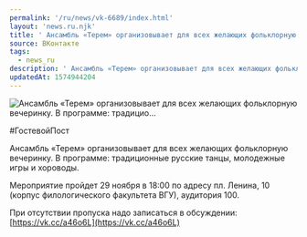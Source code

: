 ```yaml
---
permalink: '/ru/news/vk-6689/index.html'
layout: 'news.ru.njk'
title: ' Ансамбль «Терем» организовывает для всех желающих фольклорную вечеринку. В программе: традицио…'
source: ВКонтакте
tags:
  - news_ru
description: ' Ансамбль «Терем» организовывает для всех желающих фольклорную вечеринку. В программе: традицио…'
updatedAt: 1574944204
---
```

![ Ансамбль «Терем» организовывает для всех желающих фольклорную вечеринку. В программе: традицио…](https://sun9-7.userapi.com/impg/c858024/v858024128/10c886/t7JrDKssREA.jpg?size=1000x633&quality=96&proxy=1&sign=134ca4918bda0b4827e514a1fa839843&c_uniq_tag=Qz1a8ey_1nHqZ3qRYyL1m_j_iEWMKputIVt_Ii78fGY&type=album)

#ГостевойПост

Ансамбль «Терем» организовывает для всех желающих фольклорную вечеринку. В программе: традиционные русские танцы, молодежные игры и хороводы.

Мероприятие пройдет 29 ноября в 18:00 по адресу пл. Ленина, 10 (корпус филологического факультета ВГУ), аудитория 100.

При отсутствии пропуска надо записаться в обсуждении: [https://vk.cc/a46o6L](https://vk.cc/a46o6L)
